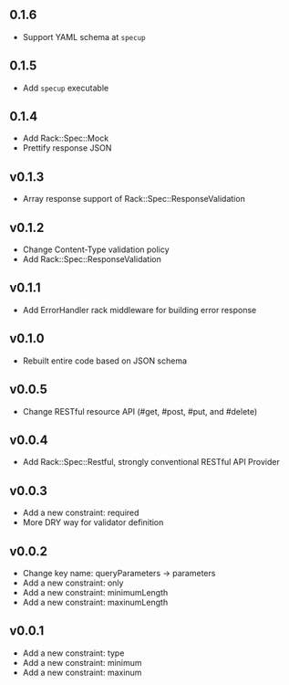 ## 0.1.6
* Support YAML schema at `specup`

## 0.1.5
* Add `specup` executable

## 0.1.4
* Add Rack::Spec::Mock
* Prettify response JSON

## v0.1.3
* Array response support of Rack::Spec::ResponseValidation

## v0.1.2
* Change Content-Type validation policy
* Add Rack::Spec::ResponseValidation

## v0.1.1
* Add ErrorHandler rack middleware for building error response

## v0.1.0
* Rebuilt entire code based on JSON schema

## v0.0.5
* Change RESTful resource API (#get, #post, #put, and #delete)

## v0.0.4
* Add Rack::Spec::Restful, strongly conventional RESTful API Provider

## v0.0.3
* Add a new constraint: required
* More DRY way for validator definition

## v0.0.2
* Change key name: queryParameters -> parameters
* Add a new constraint: only
* Add a new constraint: minimumLength
* Add a new constraint: maxinumLength

## v0.0.1
* Add a new constraint: type
* Add a new constraint: minimum
* Add a new constraint: maxinum
